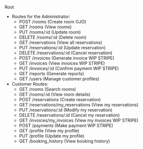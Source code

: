 Root
- Routes for the Administrator:
	- POST /rooms (Create room OJO)
	- GET /rooms (View rooms)
	- PUT /rooms/:id (Update room)
	- DELETE /rooms/:id (Delete room)
	- GET /reservations (View all reservations)
	- PUT /reservations/:id (Update reservation)
	- DELETE /reservations/:id (Cancel reservation)
	- POST /invoices (Generate invoice WIP STRIPE)
	- GET /invoices (View invoices WIP STRIPE)
	- PUT /invoices/:id (Confirm payment WIP STRIPE)
	- GET /reports (Generate reports)
	- GET /users (Manage customer profiles)
- Customer Routes:
	- GET /rooms (Search rooms)
	- GET /rooms/:id (View room details)
	- POST /reservations (Create reservation)
	- GET /reservations/my_reservations (View my reservations)
	- PUT /reservations/:id (Modify my reservation)
	- DELETE /reservations/:id (Cancel my reservation)
	- GET /invoices/my_invoices (View my invoices WIP STRIPE)
	- POST /payments (Make payment WIP STRIPE)
	- GET /profile (View my profile)
	- PUT /profile (Update my profile)
	- GET /booking_history (View booking history)